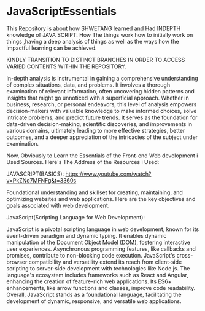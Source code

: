 # JavaScriptEssentials
This Repository  is about how SHWETANG learned and Had INDEPTH knowledge of JAVA SCRIPT. How The things work how to initially work on things ,having a deep analysis of things as well as the ways how the impactful learning can be achieved.

KINDLY TRANSITION TO DISTINCT BRANCHES IN ORDER TO ACCESS VARIED CONTENTS WITHIN THE REPOSITORY.

In-depth analysis is instrumental in gaining a comprehensive understanding of complex situations, data, and problems. It involves a thorough examination of relevant information, often uncovering hidden patterns and insights that might go unnoticed with a superficial approach. Whether in business, research, or personal endeavors, this level of analysis empowers decision-makers with valuable knowledge to make informed choices, solve intricate problems, and predict future trends. It serves as the foundation for data-driven decision-making, scientific discoveries, and improvements in various domains, ultimately leading to more effective strategies, better outcomes, and a deeper appreciation of the intricacies of the subject under examination.

Now, Obviously to Learn the Essentials of the Front-end Web development i Used Sources. Here's The Address of the Resources i Used:

JAVASCRIPT(BASICS): https://www.youtube.com/watch?v=PkZNo7MFNFg&t=3360s

Foundational understanding and skillset for creating, maintaining, and optimizing websites and web applications. Here are the key objectives and goals associated with web development.

JavaScript(Scripting Language for Web Development):

JavaScript is a pivotal scripting language in web development, known for its event-driven paradigm and dynamic typing. It enables dynamic manipulation of the Document Object Model (DOM), fostering interactive user experiences. Asynchronous programming features, like callbacks and promises, contribute to non-blocking code execution. JavaScript's cross-browser compatibility and versatility extend its reach from client-side scripting to server-side development with technologies like Node.js. The language's ecosystem includes frameworks such as React and Angular, enhancing the creation of feature-rich web applications. Its ES6+ enhancements, like arrow functions and classes, improve code readability. Overall, JavaScript stands as a foundational language, facilitating the development of dynamic, responsive, and versatile web applications.
